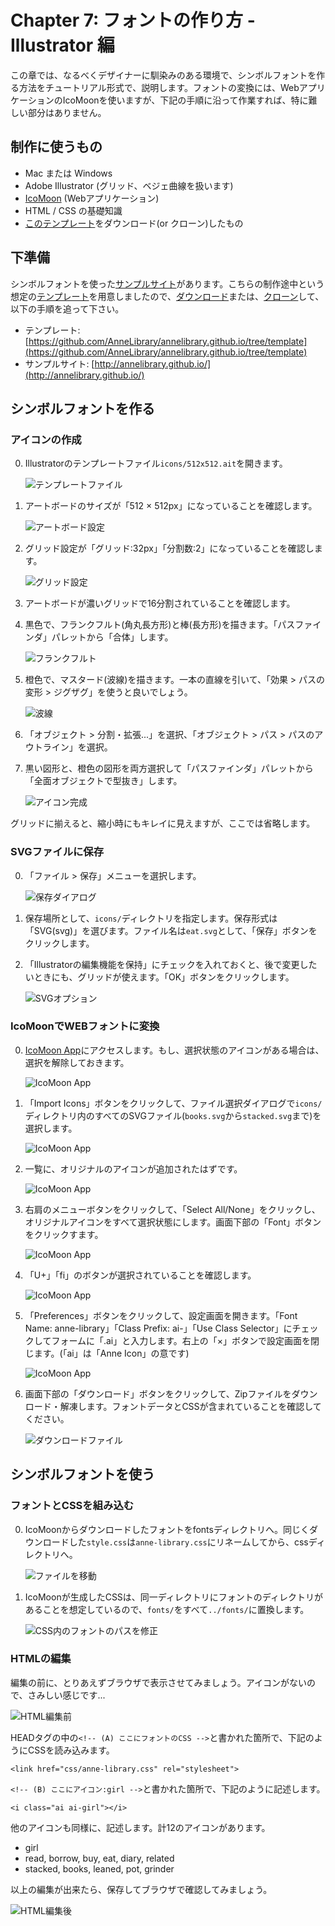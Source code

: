 # Chapter 7: フォントの作り方 - Illustrator 編

この章では、なるべくデザイナーに馴染みのある環境で、シンボルフォントを作る方法をチュートリアル形式で、説明します。フォントの変換には、WebアプリケーションのIcoMoonを使いますが、下記の手順に沿って作業すれば、特に難しい部分はありません。


## 制作に使うもの

- Mac または Windows
- Adobe Illustrator (グリッド、ベジェ曲線を扱います)
- [IcoMoon](http://icomoon.io/) (Webアプリケーション)
- HTML / CSS の基礎知識
- [このテンプレート](https://github.com/AnneLibrary/annelibrary.github.io/tree/template)をダウンロード(or クローン)したもの


## 下準備

シンボルフォントを使った[サンプルサイト](http://annelibrary.github.io/)があります。こちらの制作途中という想定の[テンプレート](https://github.com/AnneLibrary/annelibrary.github.io/tree/template)を用意しましたので、[ダウンロード](https://github.com/AnneLibrary/annelibrary.github.io/archive/template.zip)または、[クローン](github-mac://openRepo/https://github.com/AnneLibrary/annelibrary.github.io)して、以下の手順を追って下さい。

- テンプレート: [https://github.com/AnneLibrary/annelibrary.github.io/tree/template](https://github.com/AnneLibrary/annelibrary.github.io/tree/template)
- サンプルサイト: [http://annelibrary.github.io/](http://annelibrary.github.io/)


## シンボルフォントを作る


### アイコンの作成

0. Illustratorのテンプレートファイル`icons/512x512.ait`を開きます。

	![テンプレートファイル](../images/illustrator-template.png)

0. アートボードのサイズが「512 × 512px」になっていることを確認します。

	![アートボード設定](../images/illustrator-artboard.png)

0. グリッド設定が「グリッド:32px」「分割数:2」になっていることを確認します。

	![グリッド設定](../images/illustrator-grid.png)

0. アートボードが濃いグリッドで16分割されていることを確認します。

0. 黒色で、フランクフルト(角丸長方形)と棒(長方形)を描きます。「パスファインダ」パレットから「合体」します。

	![フランクフルト](../images/eat-icon-1.png)

0. 橙色で、マスタード(波線)を描きます。一本の直線を引いて、「効果 > パスの変形 > ジグザグ」を使うと良いでしょう。

	![波線](../images/eat-icon-2.png)

0. 「オブジェクト > 分割・拡張...」を選択、「オブジェクト > パス > パスのアウトライン」を選択。

0. 黒い図形と、橙色の図形を両方選択して「パスファインダ」パレットから「全面オブジェクトで型抜き」します。

	![アイコン完成](../images/eat-icon-3.png)

グリッドに揃えると、縮小時にもキレイに見えますが、ここでは省略します。


### SVGファイルに保存

0. 「ファイル > 保存」メニューを選択します。

	![保存ダイアログ](../images/save-directory.png)

0. 保存場所として、`icons/`ディレクトリを指定します。保存形式は「SVG(svg)」を選びます。ファイル名は`eat.svg`として、「保存」ボタンをクリックします。

0. 「Illustratorの編集機能を保持」にチェックを入れておくと、後で変更したいときにも、グリッドが使えます。「OK」ボタンをクリックします。

	![SVGオプション](../images/save-svg-option.png)


### IcoMoonでWEBフォントに変換

0. [IcoMoon App](http://icomoon.io/app/)にアクセスします。もし、選択状態のアイコンがある場合は、選択を解除しておきます。

	![IcoMoon App](../images/icomoon-1.png)

0. 「Import Icons」ボタンをクリックして、ファイル選択ダイアログで`icons/`ディレクトリ内のすべてのSVGファイル(`books.svg`から`stacked.svg`まで)を選択します。

	![IcoMoon App](../images/icomoon-2.png)

0. 一覧に、オリジナルのアイコンが追加されたはずです。

	![IcoMoon App](../images/icomoon-3.png)

0. 右肩のメニューボタンをクリックして、「Select All/None」をクリックし、オリジナルアイコンをすべて選択状態にします。画面下部の「Font」ボタンをクリックすます。

	![IcoMoon App](../images/icomoon-4.png)

0. 「U+」「fi」のボタンが選択されていることを確認します。

	![IcoMoon App](../images/icomoon-5.png)

0. 「Preferences」ボタンをクリックして、設定画面を開きます。「Font Name: anne-library」「Class Prefix: ai-」「Use Class Selector」にチェックしてフォームに「.ai」と入力します。右上の「×」ボタンで設定画面を閉じます。(「ai」は「Anne Icon」の意です)

	![IcoMoon App](../images/icomoon-6.png)

0. 画面下部の「ダウンロード」ボタンをクリックして、Zipファイルをダウンロード・解凍します。フォントデータとCSSが含まれていることを確認してください。

	![ダウンロードファイル](../images/icomoon-7.png)


## シンボルフォントを使う


### フォントとCSSを組み込む

0. IcoMoonからダウンロードしたフォントをfontsディレクトリへ。同じくダウンロードした`style.css`は`anne-library.css`にリネームしてから、cssディレクトリへ。

	![ファイルを移動](../images/move.png)

0. IcoMoonが生成したCSSは、同一ディレクトリにフォントのディレクトリがあることを想定しているので、`fonts/`をすべて`../fonts/`に置換します。

	![CSS内のフォントのパスを修正](../images/modify-font-path.png)


### HTMLの編集

編集の前に、とりあえずブラウザで表示させてみましょう。アイコンがないので、さみしい感じです...

![HTML編集前](../images/before-editing.png)

HEADタグの中の`<!-- (A) ここにフォントのCSS -->`と書かれた箇所で、下記のようにCSSを読み込みます。

	<link href="css/anne-library.css" rel="stylesheet">


`<!-- (B) ここにアイコン:girl -->`と書かれた箇所で、下記のように記述します。

	<i class="ai ai-girl"></i>

他のアイコンも同様に、記述します。計12のアイコンがあります。

- girl
- read, borrow, buy, eat, diary, related
- stacked, books, leaned, pot, grinder

以上の編集が出来たら、保存してブラウザで確認してみましょう。

![HTML編集後](../images/after-editing.png)


